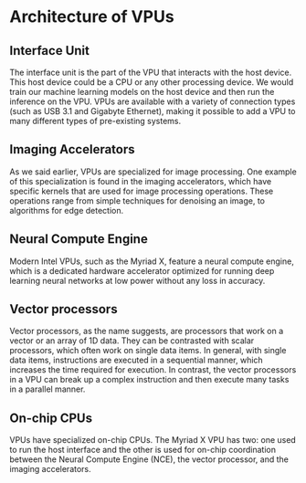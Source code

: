 # Architecture of VPUs

## Interface Unit
The interface unit is the part of the VPU that interacts with the host device. This host device could be a CPU or any other processing device. We would train our machine learning models on the host device and then run the inference on the VPU. VPUs are available with a variety of connection types (such as USB 3.1 and Gigabyte Ethernet), making it possible to add a VPU to many different types of pre-existing systems.

## Imaging Accelerators
As we said earlier, VPUs are specialized for image processing. One example of this specialization is found in the imaging accelerators, which have specific kernels that are used for image processing operations. These operations range from simple techniques for denoising an image, to algorithms for edge detection.

## Neural Compute Engine
Modern Intel VPUs, such as the Myriad X, feature a neural compute engine, which is a dedicated hardware accelerator optimized for running deep learning neural networks at low power without any loss in accuracy.

## Vector processors
Vector processors, as the name suggests, are processors that work on a vector or an array of 1D data. They can be contrasted with scalar processors, which often work on single data items. In general, with single data items, instructions are executed in a sequential manner, which increases the time required for execution. In contrast, the vector processors in a VPU can break up a complex instruction and then execute many tasks in a parallel manner.

## On-chip CPUs
VPUs have specialized on-chip CPUs. The Myriad X VPU has two: one used to run the host interface and the other is used for on-chip coordination between the Neural Compute Engine (NCE), the vector processor, and the imaging accelerators.
